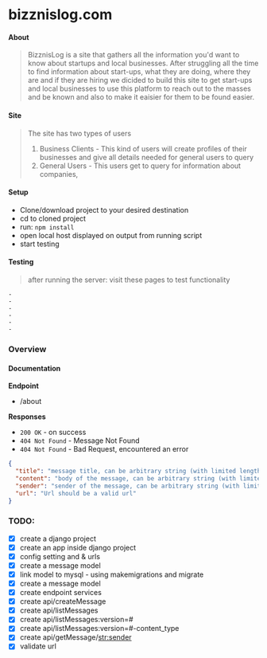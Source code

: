 # bizznislog.com

#### About
> BizznisLog is a site that gathers all the information you'd want to know about startups and local businesses. After struggling all the time to find information about start-ups, what they are doing, where they are and if they are hiring we dicided to build this site to get start-ups and local businesses to use this platform to reach out to the masses and be known and also to make it eaisier for them to be found easier.


#### Site 
> The site has two types of users
> 1. Business Clients - This kind of users will create profiles of their businesses and give all details needed for general users to query
> 2. General Users - This users get to query for information about companies,

#### Setup
- Clone/download project to your desired destination 
- cd to cloned project
- run:
  ```npm install   ```
- open local host displayed on output from running script
- start testing

#### Testing 
> after running the server:
visit these pages to test functionality
```
-
-
-
-
-
-
```


### Overview
#### Documentation   

**Endpoint**

- /about


**Responses**
 - `200 OK` - on success
 - `404 Not Found` - Message Not Found
 - `404 Not Found` - Bad Request, encountered an error

```json
{
  "title": "message title, can be arbitrary string (with limited lengths)",
  "content": "body of the message, can be arbitrary string (with limited lengths)",
  "sender": "sender of the message, can be arbitrary string (with limited lengths)",
  "url": "Url should be a valid url"
}
```

### TODO:

- [x] create a django project
- [x] create an app inside django project
- [x] config setting and & urls
- [x] create a message model
- [x] link model to mysql - using makemigrations and migrate
- [x] create a message model
- [x] create endpoint services
- [x] create api/createMessage
- [x] create api/listMessages
- [x] create api/listMessages:version=#
- [x] create api/listMessages:version=#-content_type
- [x] create api/getMessage/<str:sender>
- [x] validate url
